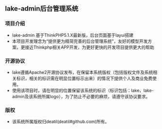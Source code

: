 ## lake-admin后台管理系统


### 项目介绍

*  lake-admin 基于ThinkPHP5.1.X最新版，后台页面基于layui搭建
*  本项目开发理念为“提供更为精简完善的后台管理系统”，友好的模型开发方案，更接近Thinkphp相关APP开发，为更好更快的开发项目提供更大的帮助


### 开源协议

*  lake遵循Apache2开源协议发布，在保留本系统版权（包括版权文件及系统相关标识，相关的标识需在明显位置标示出来）的情况下提供个人及商业免费使用。  
*  使用该项目时，请在明显的位置保留该系统的标识（标识包括：lake，lake-admin及该系统所属logo），为了防止不必要的麻烦，请遵守该协议要求。


### 版权

*  该系统所属版权归deatil(deatil#github.com)所有。
